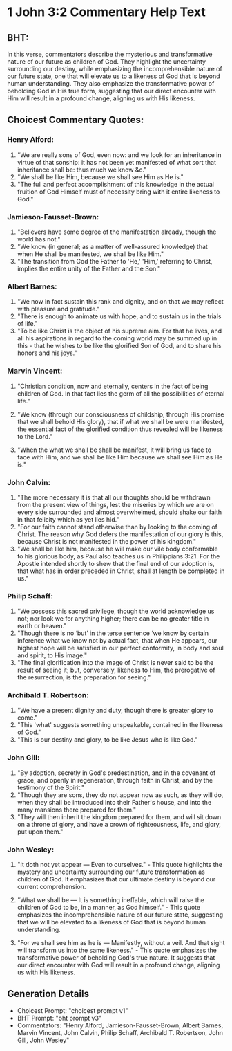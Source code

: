 # 1 John 3:2 Commentary Help Text

## BHT:
In this verse, commentators describe the mysterious and transformative nature of our future as children of God. They highlight the uncertainty surrounding our destiny, while emphasizing the incomprehensible nature of our future state, one that will elevate us to a likeness of God that is beyond human understanding. They also emphasize the transformative power of beholding God in His true form, suggesting that our direct encounter with Him will result in a profound change, aligning us with His likeness.

## Choicest Commentary Quotes:
### Henry Alford:
1. "We are really sons of God, even now: and we look for an inheritance in virtue of that sonship: it has not been yet manifested of what sort that inheritance shall be: thus much we know &c."
2. "We shall be like Him, because we shall see Him as He is."
3. "The full and perfect accomplishment of this knowledge in the actual fruition of God Himself must of necessity bring with it entire likeness to God."

### Jamieson-Fausset-Brown:
1. "Believers have some degree of the manifestation already, though the world has not."
2. "We know (in general; as a matter of well-assured knowledge) that when He shall be manifested, we shall be like Him."
3. "The transition from God the Father to 'He,' 'Him,' referring to Christ, implies the entire unity of the Father and the Son."

### Albert Barnes:
1. "We now in fact sustain this rank and dignity, and on that we may reflect with pleasure and gratitude."
2. "There is enough to animate us with hope, and to sustain us in the trials of life."
3. "To be like Christ is the object of his supreme aim. For that he lives, and all his aspirations in regard to the coming world may be summed up in this - that he wishes to be like the glorified Son of God, and to share his honors and his joys."

### Marvin Vincent:
1. "Christian condition, now and eternally, centers in the fact of being children of God. In that fact lies the germ of all the possibilities of eternal life." 

2. "We know (through our consciousness of childship, through His promise that we shall behold His glory), that if what we shall be were manifested, the essential fact of the glorified condition thus revealed will be likeness to the Lord."

3. "When the what we shall be shall be manifest, it will bring us face to face with Him, and we shall be like Him because we shall see Him as He is."

### John Calvin:
1. "The more necessary it is that all our thoughts should be withdrawn from the present view of things, lest the miseries by which we are on every side surrounded and almost overwhelmed, should shake our faith in that felicity which as yet lies hid."
2. "For our faith cannot stand otherwise than by looking to the coming of Christ. The reason why God defers the manifestation of our glory is this, because Christ is not manifested in the power of his kingdom."
3. "We shall be like him, because he will make our vile body conformable to his glorious body, as Paul also teaches us in Philippians 3:21. For the Apostle intended shortly to shew that the final end of our adoption is, that what has in order preceded in Christ, shall at length be completed in us."

### Philip Schaff:
1. "We possess this sacred privilege, though the world acknowledge us not; nor look we for anything higher; there can be no greater title in earth or heaven."
2. "Though there is no ‘but’ in the terse sentence ‘we know by certain inference what we know not by actual fact, that when He appears, our highest hope will be satisfied in our perfect conformity, in body and soul and spirit, to His image."
3. "The final glorification into the image of Christ is never said to be the result of seeing it; but, conversely, likeness to Him, the prerogative of the resurrection, is the preparation for seeing."

### Archibald T. Robertson:
1. "We have a present dignity and duty, though there is greater glory to come."
2. "This 'what' suggests something unspeakable, contained in the likeness of God."
3. "This is our destiny and glory, to be like Jesus who is like God."

### John Gill:
1. "By adoption, secretly in God's predestination, and in the covenant of grace; and openly in regeneration, through faith in Christ, and by the testimony of the Spirit." 
2. "Though they are sons, they do not appear now as such, as they will do, when they shall be introduced into their Father's house, and into the many mansions there prepared for them."
3. "They will then inherit the kingdom prepared for them, and will sit down on a throne of glory, and have a crown of righteousness, life, and glory, put upon them."

### John Wesley:
1. "It doth not yet appear — Even to ourselves." - This quote highlights the mystery and uncertainty surrounding our future transformation as children of God. It emphasizes that our ultimate destiny is beyond our current comprehension.

2. "What we shall be — It is something ineffable, which will raise the children of God to be, in a manner, as God himself." - This quote emphasizes the incomprehensible nature of our future state, suggesting that we will be elevated to a likeness of God that is beyond human understanding.

3. "For we shall see him as he is — Manifestly, without a veil. And that sight will transform us into the same likeness." - This quote emphasizes the transformative power of beholding God's true nature. It suggests that our direct encounter with God will result in a profound change, aligning us with His likeness.


## Generation Details
- Choicest Prompt: "choicest prompt v1"
- BHT Prompt: "bht prompt v3"
- Commentators: "Henry Alford, Jamieson-Fausset-Brown, Albert Barnes, Marvin Vincent, John Calvin, Philip Schaff, Archibald T. Robertson, John Gill, John Wesley"
